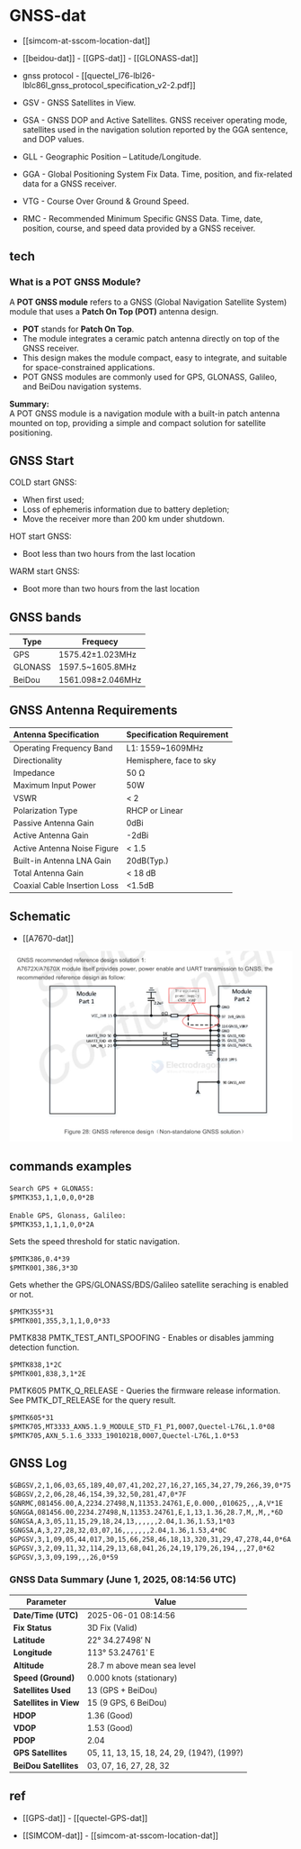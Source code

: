 
# GNSS-dat 

- [[simcom-at-sscom-location-dat]]

- [[beidou-dat]] - [[GPS-dat]] - [[GLONASS-dat]]

- gnss protocol - [[quectel_l76-lbl26-lblc86l_gnss_protocol_specification_v2-2.pdf]]

- GSV - GNSS Satellites in View. 

- GSA - GNSS  DOP  and  Active  Satellites.  GNSS  receiver  operating  mode,  satellites  used  in  the  navigation solution reported by the GGA sentence, and DOP values. 

- GLL - Geographic Position – Latitude/Longitude. 

- GGA - Global Positioning System Fix Data. Time, position, and fix-related data for a GNSS receiver.

- VTG - Course Over Ground & Ground Speed. 

- RMC - Recommended Minimum Specific GNSS Data. Time, date, position, course, and speed data provided by a GNSS receiver.

## tech 

### What is a POT GNSS Module?

A **POT GNSS module** refers to a GNSS (Global Navigation Satellite System) module that uses a **Patch On Top (POT)** antenna design.

- **POT** stands for **Patch On Top**.
- The module integrates a ceramic patch antenna directly on top of the GNSS receiver.
- This design makes the module compact, easy to integrate, and suitable for space-constrained applications.
- POT GNSS modules are commonly used for GPS, GLONASS, Galileo, and BeiDou navigation systems.

**Summary:**  
A POT GNSS module is a navigation module with a built-in patch antenna mounted on top, providing a simple and compact solution for satellite positioning.


## GNSS Start 

COLD start GNSS:
- When first used;
- Loss of ephemeris information due to battery depletion;
- Move the receiver more than 200 km under shutdown. 

HOT start GNSS:
- Boot less than two hours from the last location

WARM start GNSS:
- Boot more than two hours from the last location


## GNSS bands 
| Type    | Frequecy          |
| ------- | ----------------- |
| GPS     | 1575.42±1.023MHz  |
| GLONASS | 1597.5~1605.8MHz  |
| BeiDou  | 1561.098±2.046MHz |

## GNSS Antenna Requirements

| Antenna Specification      | Specification Requirement          |
| :------------------------- | :--------------------------------- |
| Operating Frequency Band   | L1: 1559~1609MHz                   |
| Directionality             | Hemisphere, face to sky            |
| Impedance                  | 50 Ω                               |
| Maximum Input Power        | 50W                                |
| VSWR                       | < 2                                |
| Polarization Type          | RHCP or Linear                     |
| Passive Antenna Gain       | 0dBi                               |
| Active Antenna Gain        | -2dBi                              |
| Active Antenna Noise Figure| < 1.5                              |
| Built-in Antenna LNA Gain  | 20dB(Typ.)                         |
| Total Antenna Gain         | < 18 dB                            |
| Coaxial Cable Insertion Loss | <1.5dB                             |


## Schematic 

- [[A7670-dat]]

![](2025-05-20-17-08-11.png)


## commands examples 

    Search GPS + GLONASS: 
    $PMTK353,1,1,0,0,0*2B

    Enable GPS, Glonass, Galileo:
    $PMTK353,1,1,1,0,0*2A

Sets  the  speed  threshold  for  static  navigation.  

    $PMTK386,0.4*39 
    $PMTK001,386,3*3D

Gets whether the GPS/GLONASS/BDS/Galileo satellite seraching is enabled or not.

    $PMTK355*31 
    $PMTK001,355,3,1,1,0,0*33
    
PMTK838 PMTK_TEST_ANTI_SPOOFING - Enables or disables jamming detection function.

    $PMTK838,1*2C 
    $PMTK001,838,3,1*2E 


PMTK605 PMTK_Q_RELEASE - Queries the firmware release information. See PMTK_DT_RELEASE for the query result.

    $PMTK605*31
    $PMTK705,MT3333_AXN5.1.9_MODULE_STD_F1_P1,0007,Quectel-L76L,1.0*08
    $PMTK705,AXN_5.1.6_3333_19010218,0007,Quectel-L76L,1.0*53


## GNSS Log 

    $GBGSV,2,1,06,03,65,189,40,07,41,202,27,16,27,165,34,27,79,266,39,0*75
    $GBGSV,2,2,06,28,46,154,39,32,50,281,47,0*7F
    $GNRMC,081456.00,A,2234.27498,N,11353.24761,E,0.000,,010625,,,A,V*1E
    $GNGGA,081456.00,2234.27498,N,11353.24761,E,1,13,1.36,28.7,M,,M,,*6D
    $GNGSA,A,3,05,11,15,29,18,24,13,,,,,,2.04,1.36,1.53,1*03
    $GNGSA,A,3,27,28,32,03,07,16,,,,,,,2.04,1.36,1.53,4*0C
    $GPGSV,3,1,09,05,44,017,30,15,66,258,46,18,13,320,31,29,47,278,44,0*6A
    $GPGSV,3,2,09,11,32,114,29,13,68,041,26,24,19,179,26,194,,,27,0*62
    $GPGSV,3,3,09,199,,,26,0*59


### GNSS Data Summary (June 1, 2025, 08:14:56 UTC)

| Parameter             | Value                                 |
|-----------------------|----------------------------------------|
| **Date/Time (UTC)**   | 2025-06-01 08:14:56                    |
| **Fix Status**        | 3D Fix (Valid)                         |
| **Latitude**          | 22° 34.27498′ N                        |
| **Longitude**         | 113° 53.24761′ E                       |
| **Altitude**          | 28.7 m above mean sea level            |
| **Speed (Ground)**    | 0.000 knots (stationary)               |
| **Satellites Used**   | 13 (GPS + BeiDou)                      |
| **Satellites in View**| 15 (9 GPS, 6 BeiDou)                   |
| **HDOP**              | 1.36 (Good)                            |
| **VDOP**              | 1.53 (Good)                            |
| **PDOP**              | 2.04                                   |
| **GPS Satellites**    | 05, 11, 13, 15, 18, 24, 29, (194?), (199?) |
| **BeiDou Satellites** | 03, 07, 16, 27, 28, 32                 |


## ref 

- [[GPS-dat]] - [[quectel-GPS-dat]]

- [[SIMCOM-dat]] - [[simcom-at-sscom-location-dat]]